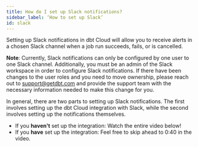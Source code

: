 ```yaml
---
title: How do I set up Slack notifications?
sidebar_label: ‘How to set up Slack’
id: slack
---
```


Setting up Slack notifications in dbt Cloud will allow you to receive alerts in a chosen Slack channel when a job run succeeds, fails, or is cancelled.

**Note**: Currently, Slack notifications can only be configured by one user to one Slack channel. Additionally, you must be an admin of the Slack workspace in order to configure Slack notifications. If there have been changes to the user roles and you need to move ownership, please reach out to support@getdbt.com and provide the support team with the necessary information needed to make this change for you.

In general, there are two parts to setting up Slack notifications. The first involves setting up the dbt Cloud integration with Slack, while the second involves setting up the notifications themselves.

- If you **haven't** set up the integration: Watch the entire video below!
- If you **have** set up the integration: Feel free to skip ahead to 0:40 in the video.

